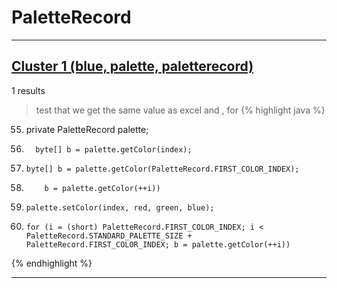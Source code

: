 # PaletteRecord

***

## [Cluster 1 (blue, palette, paletterecord)](./1)
1 results
> test that we get the same value as excel and , for 
{% highlight java %}
55. private PaletteRecord palette;
74.       byte[] b = palette.getColor(index);
93.     byte[] b = palette.getColor(PaletteRecord.FIRST_COLOR_INDEX);
95.         b = palette.getColor(++i))
143.     palette.setColor(index, red, green, blue);
160.     for (i = (short) PaletteRecord.FIRST_COLOR_INDEX; i < PaletteRecord.STANDARD_PALETTE_SIZE + PaletteRecord.FIRST_COLOR_INDEX; b = palette.getColor(++i))
{% endhighlight %}

***

